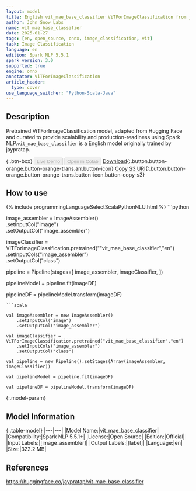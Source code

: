 ```yaml
---
layout: model
title: English vit_mae_base_classifier ViTForImageClassification from jaypratap
author: John Snow Labs
name: vit_mae_base_classifier
date: 2025-01-27
tags: [en, open_source, onnx, image_classification, vit]
task: Image Classification
language: en
edition: Spark NLP 5.5.1
spark_version: 3.0
supported: true
engine: onnx
annotator: ViTForImageClassification
article_header:
  type: cover
use_language_switcher: "Python-Scala-Java"
---
```


## Description

Pretrained ViTForImageClassification model, adapted from Hugging Face and curated to provide scalability and production-readiness using Spark NLP.`vit_mae_base_classifier` is a English model originally trained by jaypratap.

{:.btn-box}
<button class="button button-orange" disabled>Live Demo</button>
<button class="button button-orange" disabled>Open in Colab</button>
[Download](https://s3.amazonaws.com/auxdata.johnsnowlabs.com/public/models/vit_mae_base_classifier_en_5.5.1_3.0_1737975092086.zip){:.button.button-orange.button-orange-trans.arr.button-icon}
[Copy S3 URI](s3://auxdata.johnsnowlabs.com/public/models/vit_mae_base_classifier_en_5.5.1_3.0_1737975092086.zip){:.button.button-orange.button-orange-trans.button-icon.button-copy-s3}

## How to use



<div class="tabs-box" markdown="1">
{% include programmingLanguageSelectScalaPythonNLU.html %}
```python

		
		

image_assembler = ImageAssembler()\
  .setInputCol("image")\
  .setOutputCol("image_assembler")

imageClassifier = ViTForImageClassification.pretrained(""vit_mae_base_classifier","en")\
  .setInputCols("image_assembler")\
  .setOutputCol("class")

pipeline = Pipeline(stages=[
  image_assembler,
  imageClassifier,
])

pipelineModel = pipeline.fit(imageDF)

pipelineDF = pipelineModel.transform(imageDF)

```
```scala

val imageAssembler = new ImageAssembler()
    .setInputCol("image")
    .setOutputCol("image_assembler")

val imageClassifier =  ViTForImageClassification.pretrained("vit_mae_base_classifier","en") 
    .setInputCols("image_assembler") 
    .setOutputCol("class") 

val pipeline = new Pipeline().setStages(Array(imageAssembler, imageClassifier))

val pipelineModel = pipeline.fit(imageDF)

val pipelineDF = pipelineModel.transform(imageDF)

```
</div>

{:.model-param}
## Model Information

{:.table-model}
|---|---|
|Model Name:|vit_mae_base_classifier|
|Compatibility:|Spark NLP 5.5.1+|
|License:|Open Source|
|Edition:|Official|
|Input Labels:|[image_assembler]|
|Output Labels:|[label]|
|Language:|en|
|Size:|322.2 MB|

## References

https://huggingface.co/jaypratap/vit-mae-base-classifier